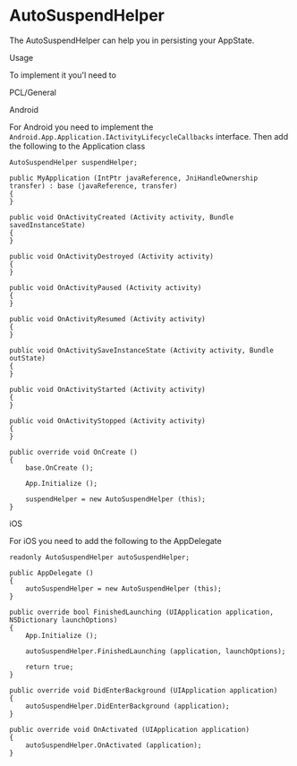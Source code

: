 # AutoSuspendHelper

The AutoSuspendHelper can help you in persisting your AppState.

Usage

To implement it you'l need to

PCL/General

Android

For Android you need to implement the `Android.App.Application.IActivityLifecycleCallbacks` interface. Then add the following to the Application class

```
AutoSuspendHelper suspendHelper;

public MyApplication (IntPtr javaReference, JniHandleOwnership transfer) : base (javaReference, transfer)
{
}

public void OnActivityCreated (Activity activity, Bundle savedInstanceState)
{
}

public void OnActivityDestroyed (Activity activity)
{
}

public void OnActivityPaused (Activity activity)
{
}

public void OnActivityResumed (Activity activity)
{
}

public void OnActivitySaveInstanceState (Activity activity, Bundle outState)
{
}

public void OnActivityStarted (Activity activity)
{
}

public void OnActivityStopped (Activity activity)
{
}

public override void OnCreate ()
{
    base.OnCreate ();

    App.Initialize ();

    suspendHelper = new AutoSuspendHelper (this);
}
```

iOS

For iOS you need to add the following to the AppDelegate

```
readonly AutoSuspendHelper autoSuspendHelper;

public AppDelegate ()
{
	autoSuspendHelper = new AutoSuspendHelper (this);
}

public override bool FinishedLaunching (UIApplication application, NSDictionary launchOptions)
{
	App.Initialize ();

	autoSuspendHelper.FinishedLaunching (application, launchOptions);

	return true;
}

public override void DidEnterBackground (UIApplication application)
{
	autoSuspendHelper.DidEnterBackground (application);
}

public override void OnActivated (UIApplication application)
{
	autoSuspendHelper.OnActivated (application);
}
```



